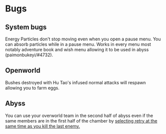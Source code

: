 # Bugs

## System bugs

Energy Particles don't stop moving even when you open a pause menu. You can absorb particles while in a pause menu. 
Works in every menu most notably adventure book and wish menu allowing it to be used in abyss (paimonbukeyi/#4732).

## Openworld

Bushes destroyed with Hu Tao's infused normal attacks will respawn allowing you to farm eggs.

## Abyss

You can use your overworld team in the second half of abyss even if the same members are in the first half of the chamber by [selecting retry at the same time as you kill the last enemy.](https://www.youtube.com/watch?v=XW_TDsyFkPA)

